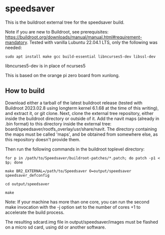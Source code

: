 # speedsaver #

This is the buildroot external tree for the speedsaver build.

Note if you are new to Buildroot, see prerequisites: https://buildroot.org/downloads/manual/manual.html#requirement-mandatory. Tested with vanilla Lubuntu 22.04.1 LTS, only the following was needed:
```
sudo apt install make gcc build-essential libncurses5-dev libssl-dev
```
libncurses5-dev is in place of ncurses5

This is based on the orange pi zero board from xunlong.

## How to build ##

Download either a tarball of the latest buildroot release (tested with Buildroot 2023.02.8 using longterm kernel 6.1.68 at the time of this writing), and extract it, or git  clone.
Next, clone the external tree repository, either inside the buildroot directory or outside of it.
Add the navit maps (already in .bin format) to this directory inside the external tree: board/speedsaver/rootfs_overlay/usr/share/navit. The directory containing the maps must be called 'maps', and be obtained from somewhere else, as this repository doesn't provide them.

Then run the following commands in the buildroot toplevel directory:

```
for p in /path/to/Speedsaver/buildroot-patches/*.patch; do patch -p1 < $p; done
```
```
make BR2_EXTERNAL=/path/to/Speedsaver O=output/speedsaver speedsaver_defconfig
```
```
cd output/speedsaver
```
```
make
```

Note: If your machine has more than one core, you can run the second make invocation with the -j option set to the number of cores +1 to accelerate the build process.

The resulting sdcard.img file in output/speedsaver/images must be flashed on a micro sd card, using dd or another software.
